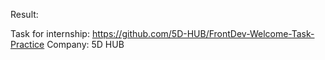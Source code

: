 Result: 

Task for internship: https://github.com/5D-HUB/FrontDev-Welcome-Task-Practice
Company: 5D HUB